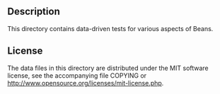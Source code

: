 Description
------------

This directory contains data-driven tests for various aspects of Beans.

License
--------

The data files in this directory are distributed under the MIT software
license, see the accompanying file COPYING or
http://www.opensource.org/licenses/mit-license.php.

